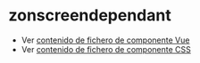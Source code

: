 # zonscreendependant

 - Ver [contenido de fichero de componente Vue](./zonscreendependant.vue)
 - Ver [contenido de fichero de componente CSS](./zonscreendependant.css)
